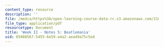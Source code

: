 ```yaml
---
content_type: resource
description: ''
file: /media/https%3A/open-learning-course-data-rc.s3.amazonaws.com/21m-299-the-beatles-fall-2017/0508856754556e59a4a2aea49a75c5ed_MIT21M_299F17_Notes05.pdf
file_type: application/pdf
resourcetype: Document
title: 'Week II - Notes 5: Beatlemania'
uid: 05088567-5455-6e59-a4a2-aea49a75c5ed
---
```


